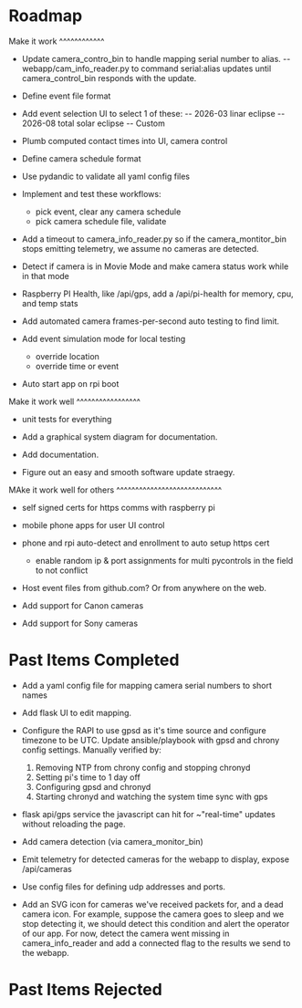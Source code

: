 Roadmap
=======

Make it work
^^^^^^^^^^^^

- Update camera_contro_bin to handle mapping serial number to alias.
-- webapp/cam_info_reader.py to command serial:alias updates until camera_control_bin
   responds with the update.
- Define event file format
- Add event selection UI to select 1 of these:
 -- 2026-03 linar eclipse
 -- 2026-08 total solar eclipse
 -- Custom

- Plumb computed contact times into UI, camera control

- Define camera schedule format

- Use pydandic to validate all yaml config files

- Implement and test these workflows:
    - pick event, clear any camera schedule
    - pick camera schedule file, validate

- Add a timeout to camera_info_reader.py so if the camera_montitor_bin stops emitting
  telemetry, we assume no cameras are detected.

- Detect if camera is in Movie Mode and make camera status work while in that mode

- Raspberry PI Health, like /api/gps, add a /api/pi-health for memory, cpu, and temp stats

- Add automated camera frames-per-second auto testing to find limit.

- Add event simulation mode for local testing
    - override location
    - override time or event

- Auto start app on rpi boot


Make it work well
^^^^^^^^^^^^^^^^^

- unit tests for everything

- Add a graphical system diagram for documentation.

- Add documentation.

- Figure out an easy and smooth software update straegy.


MAke it work well for others
^^^^^^^^^^^^^^^^^^^^^^^^^^^^

- self signed certs for https comms with raspberry pi

- mobile phone apps for user UI control

- phone and rpi auto-detect and enrollment to auto setup https cert
    - enable random ip & port assignments for multi pycontrols in the field to not
      conflict

- Host event files from github.com?  Or from anywhere on the web.

- Add support for Canon cameras
- Add support for Sony cameras


Past Items Completed
====================

* Add a yaml config file for mapping camera serial numbers to short names
* Add flask UI to edit mapping.

* Configure the RAPI to use gpsd as it's time source and configure timezone to be UTC.
  Update ansible/playbook with gpsd and chrony config settings.
  Manually verified by:
  1) Removing NTP from chrony config and stopping chronyd
  2) Setting pi's time to 1 day off
  3) Configuring gpsd and chronyd
  4) Starting chronyd and watching the system time sync with gps

* flask api/gps service the javascript can hit for ~"real-time" updates without
reloading the page.

* Add camera detection (via camera_monitor_bin)

* Emit telemetry for detected cameras for the webapp to display, expose /api/cameras

* Use config files for defining udp addresses and ports.

* Add an SVG icon for cameras we've received packets for, and a dead camera icon.  For example, suppose the camera
  goes to sleep and we stop detecting it, we should detect this condition and alert the operator of our app. For now,
  detect the camera went missing in camera_info_reader and add a connected flag to the results we send to the webapp.


Past Items Rejected
====================
